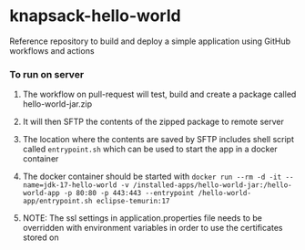 # knapsack-hello-world
Reference repository to build and deploy a simple application using GitHub workflows and actions


### To run on server
1. The workflow on pull-request will test, build and create a package called hello-world-jar.zip

2. It will then SFTP the contents of the zipped package to remote server

3. The location where the contents are saved by SFTP includes shell script called `entrypoint.sh` which can be used to start the app in a docker container

4. The docker container should be started with `docker run --rm -d -it --name=jdk-17-hello-world -v /installed-apps/hello-world-jar:/hello-world-app -p 80:80 -p 443:443 --entrypoint /hello-world-app/entrypoint.sh eclipse-temurin:17`

5. NOTE: The ssl settings in application.properties file needs to be overridden with environment variables in order to use the certificates stored on